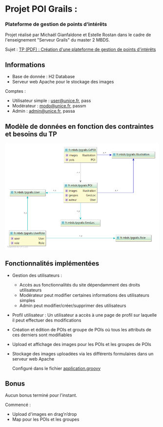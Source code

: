 # Projet POI Grails :
### Plateforme  de gestion de points d’intérêts

Projet réalisé par Michaël Gianfaldone et Estelle Rostan dans le cadre de l'enseignement "Serveur Grails" du master 2 MBDS.

   Sujet : [TP (PDF) : Création d'une plateforme de gestion de points d'intérêts ](http://cours.tokidev.fr/mbds/grails/tp_grails.pdf )


## Informations

- Base de donnée : H2 Database
- Serveur web Apache pour le stockage des images


Comptes :
- Utilisateur simple : user@unice.fr, pass
- Modérateur : modo@unice.fr, passm
- Admin : admin@unice.fr, passa

## Modèle de données en fonction des contraintes et besoins du TP

![classes de l'application de gestion des POIs](https://github.com/Devotron/TP_Grails/blob/master/classes%20de%20l'application%20de%20gestion%20des%20POIs.png)

## Fonctionnalités implémentées

* Gestion des utilisateurs :
  - Accès aus fonctionnalités du site dépendamment des droits utilisateurs
  - Modérateur peut modifier certaines informations des utilisateurs simples
  - Admin peut modifier/créer/supprimer des utilisateurs
   
* Profil utilisateur : 
  Un utilisateur a accès à une page de profil sur laquelle il peut effectuer des modifications
  
* Création et édition de POIs et groupe de POIs où tous les attributs de ces derniers sont modifiables 
  
* Upload et affichage des images pour les POIs et les groupes de POIs

*  Stockage des images uploadées via les différents formulaires dans un serveur web Apache

   Configuré dans le fichier [application.groovy ](TP_Grails/grails-app/conf/application.groovy )
   
## Bonus

Aucun bonus terminé pour l'instant.

Commencé :
* Upload d'images en drag’n’drop 
* Map pour les POIs et les groupes
